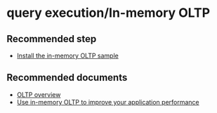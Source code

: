 <properties
	pageTitle="query execution/In-memory OLTP"
	description="query execution/In-memory OLTP"
	service="microsoft.sql"
	resource="servers"
	authors="emlisa"
	displayOrder=""
	selfHelpType="generic"
	supportTopicIds="32574330"
	productPesIds="13491"
	cloudEnvironments="public"
/>

# query execution/In-memory OLTP

## **Recommended step**

* [Install the in-memory OLTP sample](https://docs.microsoft.com/azure/sql-database/sql-database-in-memory#1-install-the-in-memory-oltp-sample/)

## **Recommended documents**

* [OLTP overview](https://docs.microsoft.com/azure/architecture/data-guide/relational-data/online-transaction-processing/)<br>
* [Use in-memory OLTP to improve your application performance](https://docs.microsoft.com/azure/sql-database/sql-database-in-memory-oltp-migration)
